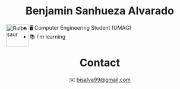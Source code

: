 
  <h1 align = "center">
    Benjamin Sanhueza Alvarado
  </h1> 
  
<div>
  <img src = "https://art.pixilart.com/b25ec9eb49f290a.png" alt = "Bulbasaur" width = "60" align = "left">
</div>

- 🖥️ Computer Engineering Student (UMAG)
- 📚 I'm learning
  
<h1 align = "center">Contact</h2> 

<div align ="center" >
✉️ <a href="mailto:bisalva99@gmail.com?subject=Contacto&body=">bisalva99@gmail.com</a>
</div>



<!---
Bisalva/Bisalva is a ✨ special ✨ repository because its `README.md` (this file) appears on your GitHub profile.
You can click the Preview link to take a look at your changes.
--->
